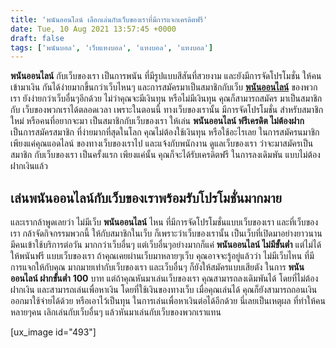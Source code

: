 ```yaml
---
title: 'พนันออนไลน์ เลือกเล่นกับเว็บของเราที่มีการแจกเครดิตฟรี'
date: Tue, 10 Aug 2021 13:57:45 +0000
draft: false
tags: ['พนันบอล', 'เว็บแทงบอล', 'แทงบอล', 'แทงบอล']
---
```


**พนันออนไลน์** กับเว็บของเรา เป็นการพนัน ที่มีรูปแบบสีสันที่สวยงาม และยังมีการจัดโปรโมชั่น ให้คนเข้ามาเงิน กันได้ง่ายมากขึ้นกว่าเว็บไหนๆ และการสมัครมาเป็นสมาชิกกับเว็บ [**พนันออนไลน์**](/archives/) ของพวกเรา ยังง่ายกว่าเว็บอื่นๆอีกด้วย ไม่ว่าคุณจะมีเงินทุน หรือไม่มีเงินทุน คุณก็สามารถสมัคร มาเป็นสมาชิกกับ เว็บของพวกเราได้ตลอดเวลา เพราะในตอนนี้ ทางเว็บของเรานั้น มีการจัดโปรโมชั่น สำหรับสมาชิกใหม่ หรือคนที่อยากจะมา เป็นสมาชิกกับเว็บของเรา ให้เล่น **พนันออนไลน์ ฟรีเครดิต ไม่ต้องฝาก** เป็นการสมัครสมาชิก ที่ง่ายมากที่สุดในโลก คุณไม่ต้องใช้เงินทุน หรือใช้อะไรเลย ในการสมัครนมาชิก เพียงแค่คุณแอดไลน์ ของทางเว็บของเราไป และแจ้งกับพนักงาน ดูแลเว็บของเรา ว่าจะมาสมัครเป็นสมาชิก กับเว็บของเรา เป็นครั้งแรก เพียงแค่นั้น คุณก็จะได้รับเครดิตฟรี ในการลงเดิมพัน แบบไม่ต้องฝากเงินแล้ว

**เล่นพนันออนไลน์กับเว็บของเราพร้อมรับโปรโมชั่นมากมาย**
-------------------------------------------------------

และเรากล้าพูดเลยว่า ไม่มีเว็บ **พนันออนไลน์** ไหน ที่มีการจัดโปรโมชั่นแบบเว็บของเรา และที่เว็บของเรา กล้าจัดกิจกรรมพวกนี้ ให้กับสมาชิกในเว็บ ก็เพราะว่าเว็บของเรานั้น เป็นเว็บที่เปิดมาอย่างยาวนาน มีคนเข้าใช้บริการต่อวัน มากกว่าเว็บอื่นๆ แต่เว็บอื่นๆอย่างมากก็แค่ **พนันออนไลน์ ไม่มีขั้นต่ำ** แต่ไม่ได้ให้พนันฟรี แบบเว็บของเรา ถ้าคุณเคยผ่านเว็บมาหลายๆเว็บ คุณอาจจะรู้อยู่แล้วว่า ไม่มีเว็บไหน ที่มีการแจกให้กับคุณ มากมายเท่ากับเว็บของเรา และเว็บอื่นๆ ก็ยังให้สมัครแบบเสียตัง ในการ **พนันออนไลน์ ฝากขั้นต่ำ** **100** บาท แต่ถ้าคุณหันมาเล่นเว็บของเรา คุณสามารถลงเดิมพันได้ โดยที่ไม่ต้องฝากเงิน และสามารถเล่นเพื่อหาเงิน โดยที่ใช้เงินของทางเว็บ เมื่อคุณเล่นได้ คุณก็ยังสามารถถอนเงิน ออกมาใช้จ่ายได้ด้วย หรือเอาไว้เป็นทุน ในการเล่นเพื่อหาเงินต่อได้อีกด้วย นี่เลยเป็นเหตุผล ที่ทำให้คนหลายๆคน เลิกเล่นกับเว็บอื่นๆ แล้วหันมาเล่นกับเว็บของพวกเราแทน

\[ux\_image id="493"\]